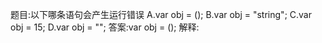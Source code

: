 题目:以下哪条语句会产生运行错误
A.var obj = ();
B.var obj = "string";
C.var obj = 15;
D.var obj = "";
答案:var obj = ();
解释: